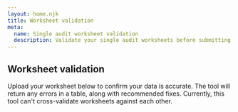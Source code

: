 ```yaml
---
layout: home.njk
title: Worksheet validation
meta:
  name: Single audit worksheet validation
  description: Validate your single audit worksheets before submitting them to the FAC.
---
```


## Worksheet validation

Upload your worksheet below to confirm your data is accurate. The tool will return any errors in a table, along with recommended fixes. Currently, this tool can't cross-validate worksheets against each other.
